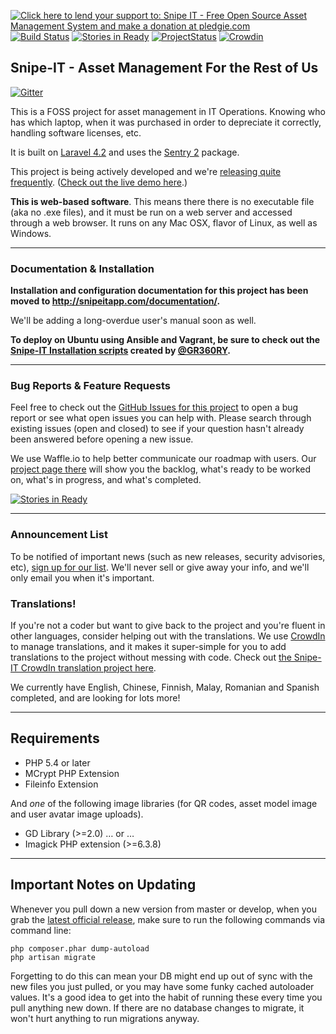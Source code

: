 [![Click here to lend your support to: Snipe IT - Free Open Source Asset Management System and make a donation at pledgie.com](https://pledgie.com/campaigns/22899.png?skin_name=chrome)](https://pledgie.com/campaigns/22899) [![Build Status](https://travis-ci.org/snipe/snipe-it.svg?branch=develop)](https://travis-ci.org/snipe/snipe-it) [![Stories in Ready](https://badge.waffle.io/snipe/snipe-it.png?label=ready&title=Ready)](http://waffle.io/snipe/snipe-it) [![ProjectStatus](http://stillmaintained.com/snipe/snipe-it.png)](http://stillmaintained.com/snipe/snipe-it) [![Crowdin](https://d322cqt584bo4o.cloudfront.net/snipe-it/localized.png)](https://crowdin.com/project/snipe-it)


## Snipe-IT - Asset Management For the Rest of Us

[![Gitter](https://badges.gitter.im/Join%20Chat.svg)](https://gitter.im/snipe/snipe-it?utm_source=badge&utm_medium=badge&utm_campaign=pr-badge&utm_content=badge)

This is a FOSS project for asset management in IT Operations. Knowing who has which laptop, when it was purchased in order to depreciate it correctly, handling software licenses, etc.

It is built on [Laravel 4.2](http://laravel.com) and uses the [Sentry 2](https://github.com/cartalyst/sentry) package.

This project is being actively developed and we're [releasing quite frequently](https://github.com/snipe/snipe-it/releases). ([Check out the live demo here](http://snipeitapp.com/demo.php).)

__This is web-based software__. This means there there is no executable file (aka no .exe files), and it must be run on a web server and accessed through a web browser. It runs on any Mac OSX, flavor of Linux, as well as Windows.

-----
### Documentation & Installation

__Installation and configuration documentation for this project has been moved to http://snipeitapp.com/documentation/.__

We'll be adding a long-overdue user's manual soon as well.

__To deploy on Ubuntu using Ansible and Vagrant, be sure to check out the [Snipe-IT Installation scripts](https://github.com/GR360RY/snipeit-ansible) created by [@GR360RY](https://github.com/GR360RY/).__

-----
### Bug Reports & Feature Requests

Feel free to check out the [GitHub Issues for this project](https://github.com/snipe/snipe-it/issues) to open a bug report or see what open issues you can help with. Please search through existing issues (open and closed) to see if your question hasn't already been answered before opening a new issue.

We use Waffle.io to help better communicate our roadmap with users. Our [project page there](http://waffle.io/snipe/snipe-it) will show you the backlog, what's ready to be worked on, what's in progress, and what's completed.

[![Stories in Ready](https://badge.waffle.io/snipe/snipe-it.png?label=ready&title=Ready)](http://waffle.io/snipe/snipe-it)

-----
### Announcement List

To be notified of important news (such as new releases, security advisories, etc), [sign up for our list](http://eepurl.com/XyZKz). We'll never sell or give away your info, and we'll only email you when it's important.


### Translations!

If you're not a coder but want to give back to the project and you're fluent in other languages, consider helping out with the translations. We use [CrowdIn](https://crowdin.com) to manage translations, and it makes it super-simple for you to add translations to the project without messing with code. Check out [the Snipe-IT CrowdIn translation project here](https://crowdin.com/project/snipe-it/).

We currently have English, Chinese, Finnish, Malay, Romanian and Spanish completed, and are looking for lots more!

-----
## Requirements

- PHP 5.4 or later
- MCrypt PHP Extension
- Fileinfo Extension

And _one_ of the following image libraries (for QR codes, asset model image and user avatar image uploads).

- GD Library (>=2.0) … or …
- Imagick PHP extension (>=6.3.8)

-----

## Important Notes on Updating

Whenever you pull down a new version from master or develop, when you grab the [latest official release](https://github.com/snipe/snipe-it/releases), make sure to run the following commands via command line:

	php composer.phar dump-autoload
	php artisan migrate

Forgetting to do this can mean your DB might end up out of sync with the new files you just pulled, or you may have some funky cached autoloader values. It's a good idea to get into the habit of running these every time you pull anything new down. If there are no database changes to migrate, it won't hurt anything to run migrations anyway.
